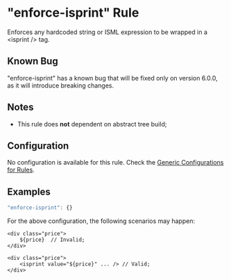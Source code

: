 # "enforce-isprint" Rule

Enforces any hardcoded string or ISML expression to be wrapped in a &lt;isprint /> tag.

## Known Bug
"enforce-isprint" has a known bug that will be fixed only on version 6.0.0, as it will introduce breaking changes.

## Notes

- This rule does **not** dependent on abstract tree build;

## Configuration

No configuration is available for this rule. Check the [Generic Configurations for Rules][generic-config].

## Examples

```js
"enforce-isprint": {}
```

For the above configuration, the following scenarios may happen:

```
<div class="price"> 
    ${price}  // Invalid;
</div>
```

```
<div class="price"> 
    <isprint value="${price}" ... /> // Valid;
</div>
```

[generic-config]: <../generic-rule-config.md>
